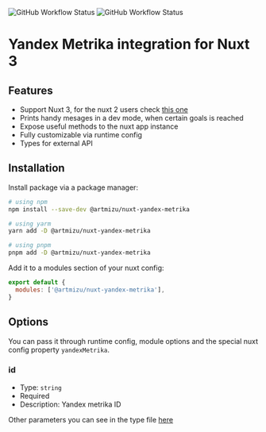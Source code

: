 ![GitHub Workflow Status](https://img.shields.io/github/workflow/status/artmizu/nuxt-yandex-metrika/CI?label=CI&style=plastic)
![GitHub Workflow Status](https://img.shields.io/github/workflow/status/artmizu/nuxt-yandex-metrika/release-please?label=release&style=plastic)

# Yandex Metrika integration for Nuxt 3

## Features

- Support Nuxt 3, for the nuxt 2 users check
  [this one](https://github.com/artmizu/yandex-metrika-nuxt-2)
- Prints handy mesages in a dev mode, when certain goals is reached
- Expose useful methods to the nuxt app instance
- Fully customizable via runtime config
- Types for external API

## Installation

Install package via a package manager:

```bash
# using npm
npm install --save-dev @artmizu/nuxt-yandex-metrika

# using yarm
yarn add -D @artmizu/nuxt-yandex-metrika

# using pnpm
pnpm add -D @artmizu/nuxt-yandex-metrika
```

Add it to a modules section of your nuxt config:

```js
export default {
  modules: ['@artmizu/nuxt-yandex-metrika'],
}
```

## Options

You can pass it through runtime config, module options and the special nuxt
config property `yandexMetrika`.

### id

- Type: `string`
- Required
- Description: Yandex metrika ID

Other parameters you can see in the type file [here](src/runtime/type.ts)
